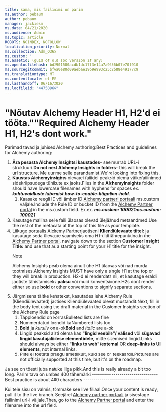 ```yaml
---
title: sama, mis failinimi on parim
ms.author: pebaum
author: pebaum
manager: jackiesm
ms.date: 04/21/2020
ms.audience: Admin
ms.topic: article
ROBOTS: NOINDEX, NOFOLLOW
localization_priority: Normal
ms.collection: Adm_O365
ms.custom: ''
ms.assetid: (guid of old soc version if any)
ms.openlocfilehash: bd2901580acdb1dc17f3e14a7a9356b07e70f910
ms.sourcegitcommit: bf6a0e80d09aebae19b9e993c2552b88e49177c9
ms.translationtype: MT
ms.contentlocale: et-EE
ms.lasthandoff: 06/16/2020
ms.locfileid: "44750966"
---
```

# <a name="required-alchemy-header-h1-h2s-dont-work"></a><span data-ttu-id="7b812-102">"Nõutav Alchemy Header H1, H2'd ei tööta."</span><span class="sxs-lookup"><span data-stu-id="7b812-102">"Required Alchemy Header H1, H2's dont work."</span></span>
<span data-ttu-id="7b812-103">Parimad tavad ja juhised Alchemy authoring:</span><span class="sxs-lookup"><span data-stu-id="7b812-103">Best Practices and guidelines for Alchemy authoring:</span></span>

1. <span data-ttu-id="7b812-104">**Ära pesasta Alchemy Insightsi kaustades**- see murrab URL-i struktuuri.</span><span class="sxs-lookup"><span data-stu-id="7b812-104">**Do not nest Alchemy Insights in folders**- this will break the url structure.</span></span> <span data-ttu-id="7b812-105">Me uurime selle parandamist.</span><span class="sxs-lookup"><span data-stu-id="7b812-105">We're looking into fixing this.</span></span>
1. <span data-ttu-id="7b812-106">**Kaustas AlchemyInsights** olevatel failidel peaksid olema väikefailinimed sidekriipsudega tühikute ex jaoks.</span><span class="sxs-lookup"><span data-stu-id="7b812-106">Files in the **AlchemyInsights** folder should have lowercase filenames with hyphens for spaces ex.</span></span> <span data-ttu-id="7b812-107">***kohtuvaidluste lubamist***.</span><span class="sxs-lookup"><span data-stu-id="7b812-107">***how-to-enable-litigation-hold***.</span></span>
    1. <span data-ttu-id="7b812-108">Kaasake reegli ID või ämber ID [Alchemy partneri portaali](https://alchemyportal.azurewebsites.net) ms.custom väljale.</span><span class="sxs-lookup"><span data-stu-id="7b812-108">Include the Rule ID or bucket ID from the [Alchemy Partner portal](https://alchemyportal.azurewebsites.net) in the ms.custom field.</span></span> <span data-ttu-id="7b812-109">Ex.</span><span class="sxs-lookup"><span data-stu-id="7b812-109">ex.</span></span> <span data-ttu-id="7b812-110">***ms.custom: 100021***</span><span class="sxs-lookup"><span data-stu-id="7b812-110">***ms.custom: 100021***</span></span>
1. <span data-ttu-id="7b812-111">Kasutage mallina selle faili ülaosas olevad ülejäänud metaandmed.</span><span class="sxs-lookup"><span data-stu-id="7b812-111">Use the rest of the metadata at the top of this file as your template.</span></span>
1. <span data-ttu-id="7b812-112">Liikuge [portaalis Alchemy Partner](https://alchemyportal.azurewebsites.net)jaotiseni **Kliendiülevaate tiitel:** ja kasutage seda ülevaate saamiseks oma H1-tiitli lähtepunktina.</span><span class="sxs-lookup"><span data-stu-id="7b812-112">In the [Alchemy Partner portal](https://alchemyportal.azurewebsites.net), navigate down to the section **Customer Insight Title:** and use that as a starting point for your H1 title for the insight.</span></span> 
    > [!NOTE]
    > <span data-ttu-id="7b812-113">Alchemy Insights peab olema ainult ühe H1 ülaosas või nad murda tootmises.</span><span class="sxs-lookup"><span data-stu-id="7b812-113">Alchemy Insights MUST have only a single H1 at the top or they will break in production.</span></span> <span data-ttu-id="7b812-114">H2-d ei renderdata nii, et kasutage eraldi jaotiste tähistamiseks **paksu** või muid konventsioone.</span><span class="sxs-lookup"><span data-stu-id="7b812-114">H2s dont render either so use **bold** or other conventions to signify separate sections.</span></span>
1. <span data-ttu-id="7b812-115">Järgmisena täitke kehatekst, kasutades lehe Alchemy Rule (Kliendiülevaated) jaotises Kliendiülevaated olevat mustandit.</span><span class="sxs-lookup"><span data-stu-id="7b812-115">Next, fill in the body text using the draft material in the Customer Insights section of the Alchemy Rule page</span></span>
    1. <span data-ttu-id="7b812-116">Täpploendid on korras</span><span class="sxs-lookup"><span data-stu-id="7b812-116">Bulleted lists are fine</span></span>
    1. <span data-ttu-id="7b812-117">Nummerdatud loendid ka</span><span class="sxs-lookup"><span data-stu-id="7b812-117">Numbered lists too</span></span>
    1. <span data-ttu-id="7b812-118">**Bold** ja *kursiiv* on a-ok</span><span class="sxs-lookup"><span data-stu-id="7b812-118">**Bold** and *italic* are a-ok</span></span>
    1. <span data-ttu-id="7b812-119">Lingid peaksid alati olema kas **"lingid veebile"/ välised** või **sügavad lingid kasutajaliidese elementidele,** mitte sisemised lingid.</span><span class="sxs-lookup"><span data-stu-id="7b812-119">Links should always be either **"links to web"/external** OR **deep-links to UI elements**, not internal links.</span></span>
    1. <span data-ttu-id="7b812-120">Pilte ei toetata praegu ametlikult, kuid see on teekaardil.</span><span class="sxs-lookup"><span data-stu-id="7b812-120">Pictures are not officially supported at this time, but it's on the roadmap.</span></span>

<span data-ttu-id="7b812-121">Ja see on tõesti juba natuke liiga pikk.</span><span class="sxs-lookup"><span data-stu-id="7b812-121">And this is really already a bit too long.</span></span> <span data-ttu-id="7b812-122">Parim tava on umbes 400 tähemärki ---------------------------------</span><span class="sxs-lookup"><span data-stu-id="7b812-122">Best practice is about 400 characters ---------------------------------</span></span>

<span data-ttu-id="7b812-123">Kui teie sisu on valmis, tõmmake see live filiaal.</span><span class="sxs-lookup"><span data-stu-id="7b812-123">Once your content is ready, pull it to the live branch.</span></span> <span data-ttu-id="7b812-124">Seejärel [Alchemy partner portaali](https://alchemyportal.azurewebsites.net) ja sisestage failinimi url-i väljale.</span><span class="sxs-lookup"><span data-stu-id="7b812-124">Then, go to the [Alchemy Partner portal](https://alchemyportal.azurewebsites.net) and enter the filename into the url field.</span></span> 